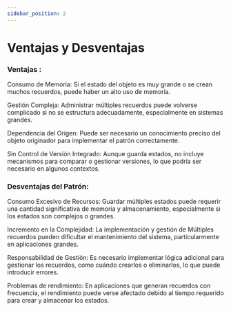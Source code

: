 ```yaml
---
sidebar_position: 2
---
```


# Ventajas y Desventajas


### Ventajas :

Consumo de Memoria:
Si el estado del objeto es muy grande o se crean muchos recuerdos, puede haber un alto uso de memoria.

Gestión Compleja:
Administrar múltiples recuerdos puede volverse complicado si no se estructura adecuadamente, especialmente en sistemas grandes.

Dependencia del Origen:
Puede ser necesario un conocimiento preciso del objeto originador para implementar el patrón correctamente.

Sin Control de Versión Integrado:
Aunque guarda estados, no incluye mecanismos para comparar o gestionar versiones, lo que podría ser necesario en algunos contextos.
    

### Desventajas del Patrón:

Consumo Excesivo de Recursos:
Guardar múltiples estados puede requerir una cantidad significativa de memoria y almacenamiento, especialmente si los estados son complejos o grandes.

Incremento en la Complejidad:
La implementación y gestión de Múltiples recuerdos pueden dificultar el mantenimiento del sistema, particularmente en aplicaciones grandes.

Responsabilidad de Gestión:
Es necesario implementar lógica adicional para gestionar los recuerdos, como cuándo crearlos o eliminarlos, lo que puede introducir errores.

Problemas de rendimiento:
En aplicaciones que generan recuerdos con frecuencia, el rendimiento puede verse afectado debido al tiempo requerido para crear y almacenar los estados.